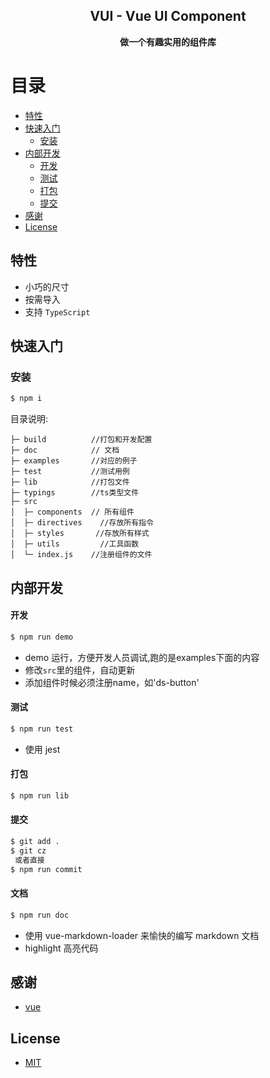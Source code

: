 <h2 align="center">VUI - Vue UI Component</h2>
<p align="center"><b>做一个有趣实用的组件库</b></p>

# 目录
- [特性](#特性)
- [快速入门](#快速入门)
  - [安装](#安装)
- [内部开发](#内部开发)
    - [开发](#开发)
    - [测试](#测试)
    - [打包](#打包)
    - [提交](#提交)
- [感谢](#感谢)
- [License](#license)


## 特性

- 小巧的尺寸
- 按需导入
- 支持 `TypeScript`


## 快速入门

### 安装

```bash
$ npm i 
```

目录说明:

```
├─ build          //打包和开发配置
├─ doc            // 文档
├─ examples       //对应的例子
├─ test           //测试用例
├─ lib            //打包文件
├─ typings        //ts类型文件
├─ src
│  ├─ components  // 所有组件
│  ├─ directives    //存放所有指令
│  ├─ styles       //存放所有样式
│  ├─ utils         //工具函数
│  └─ index.js    //注册组件的文件
```

## 内部开发

#### 开发

```bash
$ npm run demo
```
- demo 运行，方便开发人员调试,跑的是examples下面的内容
- 修改`src`里的组件，自动更新
- 添加组件时候必须注册name，如'ds-button'

#### 测试

```bash
$ npm run test
```
- 使用 jest

#### 打包

```bash
$ npm run lib
```

#### 提交
```bash
$ git add .
$ git cz
 或者直接
$ npm run commit
```

#### 文档

```bash
$ npm run doc
```
- 使用 vue-markdown-loader 来愉快的编写 markdown 文档
- highlight 高亮代码

## 感谢

- [vue](https://github.com/vuejs/vue)

## License

- [MIT](https://opensource.org/licenses/MIT)